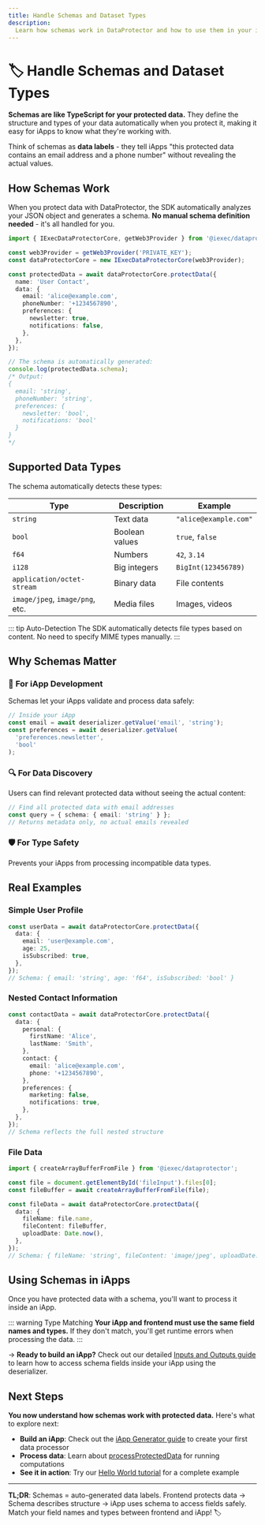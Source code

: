 ```yaml
---
title: Handle Schemas and Dataset Types
description:
  Learn how schemas work in DataProtector and how to use them in your iApps
---
```


# 🏷️ Handle Schemas and Dataset Types

**Schemas are like TypeScript for your protected data.** They define the
structure and types of your data automatically when you protect it, making it
easy for iApps to know what they're working with.

Think of schemas as **data labels** - they tell iApps "this protected data
contains an email address and a phone number" without revealing the actual
values.

## How Schemas Work

When you protect data with DataProtector, the SDK automatically analyzes your
JSON object and generates a schema. **No manual schema definition needed** -
it's all handled for you.

```ts
import { IExecDataProtectorCore, getWeb3Provider } from '@iexec/dataprotector';

const web3Provider = getWeb3Provider('PRIVATE_KEY');
const dataProtectorCore = new IExecDataProtectorCore(web3Provider);

const protectedData = await dataProtectorCore.protectData({
  name: 'User Contact',
  data: {
    email: 'alice@example.com',
    phoneNumber: '+1234567890',
    preferences: {
      newsletter: true,
      notifications: false,
    },
  },
});

// The schema is automatically generated:
console.log(protectedData.schema);
/* Output:
{
  email: 'string',
  phoneNumber: 'string', 
  preferences: {
    newsletter: 'bool',
    notifications: 'bool'
  }
}
*/
```

## Supported Data Types

The schema automatically detects these types:

| Type                            | Description    | Example               |
| ------------------------------- | -------------- | --------------------- |
| `string`                        | Text data      | `"alice@example.com"` |
| `bool`                          | Boolean values | `true`, `false`       |
| `f64`                           | Numbers        | `42`, `3.14`          |
| `i128`                          | Big integers   | `BigInt(123456789)`   |
| `application/octet-stream`      | Binary data    | File contents         |
| `image/jpeg`, `image/png`, etc. | Media files    | Images, videos        |

::: tip Auto-Detection The SDK automatically detects file types based on
content. No need to specify MIME types manually. :::

## Why Schemas Matter

### 🎯 **For iApp Development**

Schemas let your iApps validate and process data safely:

```js
// Inside your iApp
const email = await deserializer.getValue('email', 'string');
const preferences = await deserializer.getValue(
  'preferences.newsletter',
  'bool'
);
```

### 🔍 **For Data Discovery**

Users can find relevant protected data without seeing the actual content:

```ts
// Find all protected data with email addresses
const query = { schema: { email: 'string' } };
// Returns metadata only, no actual emails revealed
```

### 🛡️ **For Type Safety**

Prevents your iApps from processing incompatible data types.

## Real Examples

### Simple User Profile

```ts
const userData = await dataProtectorCore.protectData({
  data: {
    email: 'user@example.com',
    age: 25,
    isSubscribed: true,
  },
});
// Schema: { email: 'string', age: 'f64', isSubscribed: 'bool' }
```

### Nested Contact Information

```ts
const contactData = await dataProtectorCore.protectData({
  data: {
    personal: {
      firstName: 'Alice',
      lastName: 'Smith',
    },
    contact: {
      email: 'alice@example.com',
      phone: '+1234567890',
    },
    preferences: {
      marketing: false,
      notifications: true,
    },
  },
});
// Schema reflects the full nested structure
```

### File Data

```ts
import { createArrayBufferFromFile } from '@iexec/dataprotector';

const file = document.getElementById('fileInput').files[0];
const fileBuffer = await createArrayBufferFromFile(file);

const fileData = await dataProtectorCore.protectData({
  data: {
    fileName: file.name,
    fileContent: fileBuffer,
    uploadDate: Date.now(),
  },
});
// Schema: { fileName: 'string', fileContent: 'image/jpeg', uploadDate: 'f64' }
```

## Using Schemas in iApps

Once you have protected data with a schema, you'll want to process it inside an
iApp.

::: warning Type Matching **Your iApp and frontend must use the same field names
and types.** If they don't match, you'll get runtime errors when processing the
data. :::

→ **Ready to build an iApp?** Check out our detailed
[Inputs and Outputs guide](/build_iapp/guides/inputs-and-outputs) to learn how
to access schema fields inside your iApp using the deserializer.

## Next Steps

**You now understand how schemas work with protected data.** Here's what to
explore next:

- **Build an iApp**: Check out the
  [iApp Generator guide](/build_iapp/iapp-generator) to create your first data
  processor
- **Process data**: Learn about
  [processProtectedData](/manage-data/dataProtector/dataProtectorCore/processProtectedData)
  for running computations
- **See it in action**: Try our [Hello World tutorial](/overview/helloWorld) for
  a complete example

---

**TL;DR**: Schemas = auto-generated data labels. Frontend protects data → Schema
describes structure → iApp uses schema to access fields safely. Match your field
names and types between frontend and iApp! 🏷️
